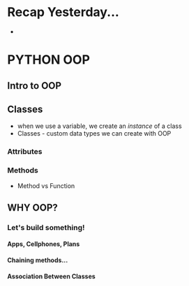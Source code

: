 # Recap Yesterday...

-

# PYTHON OOP

## Intro to OOP

## Classes

- when we use a variable, we create an _instance_ of a class
- Classes - custom data types we can create with OOP

### Attributes

### Methods

- Method vs Function

## WHY OOP?

### Let's build something!

#### Apps, Cellphones, Plans

#### Chaining methods...

#### Association Between Classes
